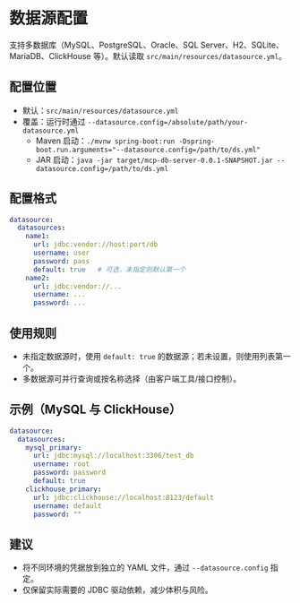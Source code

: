 # 数据源配置

支持多数据库（MySQL、PostgreSQL、Oracle、SQL Server、H2、SQLite、MariaDB、ClickHouse 等）。默认读取 `src/main/resources/datasource.yml`。

## 配置位置
- 默认：`src/main/resources/datasource.yml`
- 覆盖：运行时通过 `--datasource.config=/absolute/path/your-datasource.yml`
  - Maven 启动：`./mvnw spring-boot:run -Dspring-boot.run.arguments="--datasource.config=/path/to/ds.yml"`
  - JAR 启动：`java -jar target/mcp-db-server-0.0.1-SNAPSHOT.jar --datasource.config=/path/to/ds.yml`

## 配置格式
```yaml
datasource:
  datasources:
    name1:
      url: jdbc:vendor://host:port/db
      username: user
      password: pass
      default: true   # 可选，未指定则默认第一个
    name2:
      url: jdbc:vendor://...
      username: ...
      password: ...
```

## 使用规则
- 未指定数据源时，使用 `default: true` 的数据源；若未设置，则使用列表第一个。
- 多数据源可并行查询或按名称选择（由客户端工具/接口控制）。

## 示例（MySQL 与 ClickHouse）
```yaml
datasource:
  datasources:
    mysql_primary:
      url: jdbc:mysql://localhost:3306/test_db
      username: root
      password: password
      default: true
    clickhouse_primary:
      url: jdbc:clickhouse://localhost:8123/default
      username: default
      password: ""
```

## 建议
- 将不同环境的凭据放到独立的 YAML 文件，通过 `--datasource.config` 指定。
- 仅保留实际需要的 JDBC 驱动依赖，减少体积与风险。
